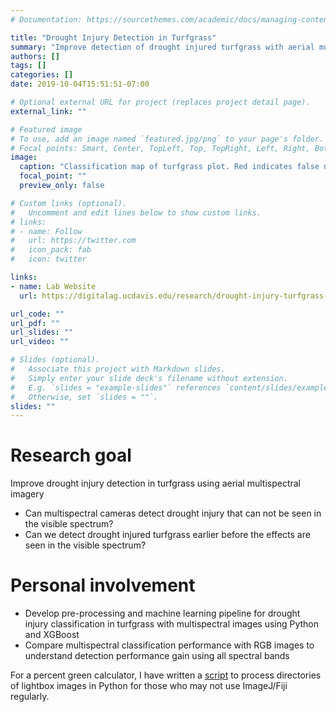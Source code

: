 ```yaml
---
# Documentation: https://sourcethemes.com/academic/docs/managing-content/

title: "Drought Injury Detection in Turfgrass"
summary: "Improve detection of drought injured turfgrass with aerial multispectral images."
authors: []
tags: []
categories: []
date: 2019-10-04T15:51:51-07:00

# Optional external URL for project (replaces project detail page).
external_link: ""

# Featured image
# To use, add an image named `featured.jpg/png` to your page's folder.
# Focal points: Smart, Center, TopLeft, Top, TopRight, Left, Right, BottomLeft, Bottom, BottomRight.
image:
  caption: "Classification map of turfgrass plot. Red indicates false negative for the actual ET replacement level. Green indicates true positive."
  focal_point: ""
  preview_only: false

# Custom links (optional).
#   Uncomment and edit lines below to show custom links.
# links:
# - name: Follow
#   url: https://twitter.com
#   icon_pack: fab
#   icon: twitter

links:
- name: Lab Website
  url: https://digitalag.ucdavis.edu/research/drought-injury-turfgrass-rs

url_code: ""
url_pdf: ""
url_slides: ""
url_video: ""

# Slides (optional).
#   Associate this project with Markdown slides.
#   Simply enter your slide deck's filename without extension.
#   E.g. `slides = "example-slides"` references `content/slides/example-slides.md`.
#   Otherwise, set `slides = ""`.
slides: ""
---
```


# Research goal
Improve drought injury detection in turfgrass using aerial multispectral imagery
* Can multispectral cameras detect drought injury that can not be seen in the visible spectrum?
* Can we detect drought injured turfgrass earlier before the effects are seen in the visible spectrum?

# Personal involvement
*	Develop pre-processing and machine learning pipeline for drought injury classification in turfgrass with multispectral images using Python and XGBoost
* Compare multispectral classification performance with RGB images to understand detection performance gain using all spectral bands

For a percent green calculator, I have written a [script](https://github.com/kylezoa/turf-percent-green) to process directories of lightbox images in Python for those who may not use ImageJ/Fiji regularly.